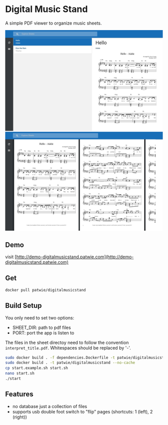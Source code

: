 # Digital Music Stand

A simple PDF viewer to organize music sheets.

<img src="./img/digitalmusicstand_001.jpg" />
<img src="./img/digitalmusicstand_002.jpg" />

## Demo

visit [http://demo-digitalmusicstand.patwie.com](http://demo-digitalmusicstand.patwie.com)

## Get

```bash
docker pull patwie/digitalmusicstand
```

## Build Setup

You only need to set two options:
 - SHEET_DIR: path to pdf files
 - PORT: port the app is listen to

The files in the sheet directoy need to follow the convention `interpret_title.pdf`. Whitespaces should be replaced by '-'.

``` bash
sudo docker build . -f dependencies.Dockerfile -t patwie/digitalmusicstand_dependencies
sudo docker build . -t patwie/digitalmusicstand --no-cache
cp start.example.sh start.sh
nano start.sh
./start
```

## Features
- no database just a collection of files
- supports usb double foot switch to "flip" pages (shortcuts: 1 (left), 2 (right))